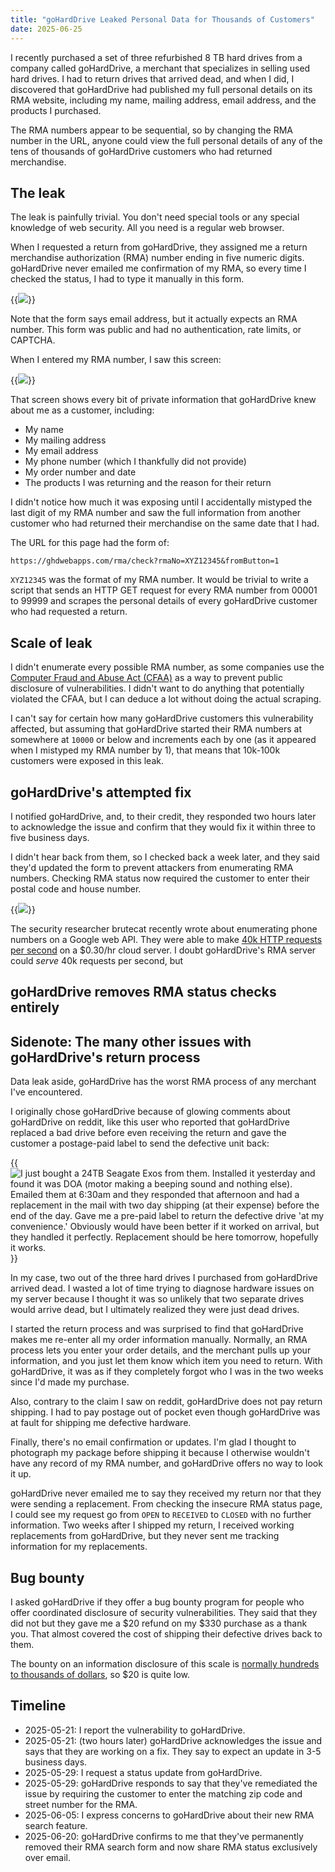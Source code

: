 ```yaml
---
title: "goHardDrive Leaked Personal Data for Thousands of Customers"
date: 2025-06-25
---
```


I recently purchased a set of three refurbished 8 TB hard drives from a company called goHardDrive, a merchant that specializes in selling used hard drives. I had to return drives that arrived dead, and when I did, I discovered that goHardDrive had published my full personal details on its RMA website, including my name, mailing address, email address, and the products I purchased.

The RMA numbers appear to be sequential, so by changing the RMA number in the URL, anyone could view the full personal details of any of the tens of thousands of goHardDrive customers who had returned merchandise.

## The leak

The leak is painfully trivial. You don't need special tools or any special knowledge of web security. All you need is a regular web browser.

When I requested a return from goHardDrive, they assigned me a return merchandise authorization (RMA) number ending in five numeric digits. goHardDrive never emailed me confirmation of my RMA, so every time I checked the status, I had to type it manually in this form.

{{<img src="rma-form.webp" has-border="true" max-width="800px">}}

Note that the form says email address, but it actually expects an RMA number. This form was public and had no authentication, rate limits, or CAPTCHA.

When I entered my RMA number, I saw this screen:

{{<img src="ghd-rma.webp" has-border="true" max-width="800px">}}

That screen shows every bit of private information that goHardDrive knew about me as a customer, including:

- My name
- My mailing address
- My email address
- My phone number (which I thankfully did not provide)
- My order number and date
- The products I was returning and the reason for their return

I didn't notice how much it was exposing until I accidentally mistyped the last digit of my RMA number and saw the full information from another customer who had returned their merchandise on the same date that I had.

The URL for this page had the form of:

```text
https://ghdwebapps.com/rma/check?rmaNo=XYZ12345&fromButton=1
```

`XYZ12345` was the format of my RMA number. It would be trivial to write a script that sends an HTTP GET request for every RMA number from 00001 to 99999 and scrapes the personal details of every goHardDrive customer who had requested a return.

## Scale of leak

I didn't enumerate every possible RMA number, as some companies use the [Computer Fraud and Abuse Act (CFAA)](https://www.justice.gov/jm/jm-9-48000-computer-fraud) as a way to prevent public disclosure of vulnerabilities. I didn't want to do anything that potentially violated the CFAA, but I can deduce a lot without doing the actual scraping.

I can't say for certain how many goHardDrive customers this vulnerability affected, but assuming that goHardDrive started their RMA numbers at somewhere at `10000` or below and increments each by one (as it appeared when I mistyped my RMA number by 1), that means that 10k-100k customers were exposed in this leak.

## goHardDrive's attempted fix

I notified goHardDrive, and, to their credit, they responded two hours later to acknowledge the issue and confirm that they would fix it within three to five business days.

I didn't hear back from them, so I checked back a week later, and they said they'd updated the form to prevent attackers from enumerating RMA numbers. Checking RMA status now required the customer to enter their postal code and house number.

{{<img src="ghd-zip-search.webp" max-width="500px">}}

The security researcher brutecat recently wrote about enumerating phone numbers on a Google web API. They were able to make [40k HTTP requests per second](https://brutecat.com/articles/leaking-google-phones#time-required-to-brute-the-number) on a $0.30/hr cloud server. I doubt goHardDrive's RMA server could _serve_ 40k requests per second, but

## goHardDrive removes RMA status checks entirely

## Sidenote: The many other issues with goHardDrive's return process

Data leak aside, goHardDrive has the worst RMA process of any merchant I've encountered.

I originally chose goHardDrive because of glowing comments about goHardDrive on reddit, like this user who reported that goHardDrive replaced a bad drive before even receiving the return and gave the customer a postage-paid label to send the defective unit back:

{{<img src="reddit-review.webp" alt="I just bought a 24TB Seagate Exos from them. Installed it yesterday and found it was DOA (motor making a beeping sound and nothing else). Emailed them at 6:30am and they responded that afternoon and had a replacement in the mail with two day shipping (at their expense) before the end of the day. Gave me a pre-paid label to return the defective drive 'at my convenience.' Obviously would have been better if it worked on arrival, but they handled it perfectly. Replacement should be here tomorrow, hopefully it works.">}}

In my case, two out of the three hard drives I purchased from goHardDrive arrived dead. I wasted a lot of time trying to diagnose hardware issues on my server because I thought it was so unlikely that two separate drives would arrive dead, but I ultimately realized they were just dead drives.

I started the return process and was surprised to find that goHardDrive makes me re-enter all my order information manually. Normally, an RMA process lets you enter your order details, and the merchant pulls up your information, and you just let them know which item you need to return. With goHardDrive, it was as if they completely forgot who I was in the two weeks since I'd made my purchase.

Also, contrary to the claim I saw on reddit, goHardDrive does not pay return shipping. I had to pay postage out of pocket even though goHardDrive was at fault for shipping me defective hardware.

Finally, there's no email confirmation or updates. I'm glad I thought to photograph my package before shipping it because I otherwise wouldn't have any record of my RMA number, and goHardDrive offers no way to look it up.

goHardDrive never emailed me to say they received my return nor that they were sending a replacement. From checking the insecure RMA status page, I could see my request go from `OPEN` to `RECEIVED` to `CLOSED` with no further information. Two weeks after I shipped my return, I received working replacements from goHardDrive, but they never sent me tracking information for my replacements.

## Bug bounty

I asked goHardDrive if they offer a bug bounty program for people who offer coordinated disclosure of security vulnerabilities. They said that they did not but they gave me a $20 refund on my $330 purchase as a thank you. That almost covered the cost of shipping their defective drives back to them.

The bounty on an information disclosure of this scale is [normally hundreds to thousands of dollars](https://www.tabcut.com/blog/post/How-I-made-200-in-2-Minutes-on-Hackerone-Zomato-Bug-Bounty-Program-POC), so $20 is quite low.

## Timeline

- 2025-05-21: I report the vulnerability to goHardDrive.
- 2025-05-21: (two hours later) goHardDrive acknowledges the issue and says that they are working on a fix. They say to expect an update in 3-5 business days.
- 2025-05-29: I request a status update from goHardDrive.
- 2025-05-29: goHardDrive responds to say that they've remediated the issue by requiring the customer to enter the matching zip code and street number for the RMA.
- 2025-06-05: I express concerns to goHardDrive about their new RMA search feature.
- 2025-06-20: goHardDrive confirms to me that they've permanently removed their RMA search form and now share RMA status exclusively over email.
